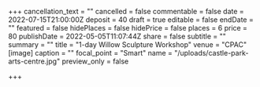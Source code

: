 +++
cancellation_text = ""
cancelled = false
commentable = false
date = 2022-07-15T21:00:00Z
deposit = 40
draft = true
editable = false
endDate = ""
featured = false
hidePlaces = false
hidePrice = false
places = 6
price = 80
publishDate = 2022-05-05T11:07:44Z
share = false
subtitle = ""
summary = ""
title = "1-day Willow Sculpture Workshop"
venue = "CPAC"
[image]
caption = ""
focal_point = "Smart"
name = "/uploads/castle-park-arts-centre.jpg"
preview_only = false

+++
